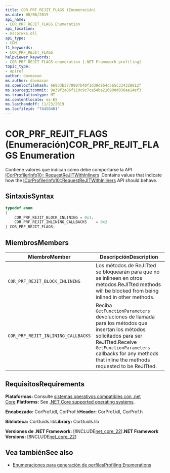 ```yaml
---
title: COR_PRF_REJIT_FLAGS (Enumeración)
ms.date: 08/06/2019
api_name:
- COR_PRF_REJIT_FLAGS Enumeration
api_location:
- mscorwks.dll
api_type:
- COM
f1_keywords:
- COR_PRF_REJIT_FLAGS
helpviewer_keywords:
- COR_PRF_REJIT_FLAGS enumeration [.NET Framework profiling]
topic_type:
- apiref
author: davmason
ms.author: davmason
ms.openlocfilehash: 66933b3778807b40f1d39d8b4c565c334328812f
ms.sourcegitcommit: 9a39f2a06f110c9c7ca54ba216900d038aa14ef3
ms.translationtype: MT
ms.contentlocale: es-ES
ms.lasthandoff: 11/23/2019
ms.locfileid: "74450401"
---
```

# <a name="cor_prf_rejit_flags-enumeration"></a><span data-ttu-id="e75ff-102">COR_PRF_REJIT_FLAGS (Enumeración)</span><span class="sxs-lookup"><span data-stu-id="e75ff-102">COR_PRF_REJIT_FLAGS Enumeration</span></span>
<span data-ttu-id="e75ff-103">Contiene valores que indican cómo debe comportarse la API [ICorProfilerInfo10:: RequestReJITWithInliners](../../../../docs/framework/unmanaged-api/profiling/icorprofilerinfo10-requestrejitwithinliners-method.md) .</span><span class="sxs-lookup"><span data-stu-id="e75ff-103">Contains values that indicate how the [ICorProfilerInfo10::RequestReJITWithInliners](../../../../docs/framework/unmanaged-api/profiling/icorprofilerinfo10-requestrejitwithinliners-method.md) API should behave.</span></span>  
  
## <a name="syntax"></a><span data-ttu-id="e75ff-104">Sintaxis</span><span class="sxs-lookup"><span data-stu-id="e75ff-104">Syntax</span></span>  
  
```cpp  
typedef enum  
{      
    COR_PRF_REJIT_BLOCK_INLINING = 0x1,
    COR_PRF_REJIT_INLINING_CALLBACKS    = 0x2
} COR_PRF_REJIT_FLAGS;  
```  
  
## <a name="members"></a><span data-ttu-id="e75ff-105">Miembros</span><span class="sxs-lookup"><span data-stu-id="e75ff-105">Members</span></span>  
  
|<span data-ttu-id="e75ff-106">Miembro</span><span class="sxs-lookup"><span data-stu-id="e75ff-106">Member</span></span>|<span data-ttu-id="e75ff-107">Descripción</span><span class="sxs-lookup"><span data-stu-id="e75ff-107">Description</span></span>|  
|------------|-----------------|  
|`COR_PRF_REJIT_BLOCK_INLINING`| <span data-ttu-id="e75ff-108">Los métodos de ReJITted se bloquearán para que no se inlineen en otros métodos.</span><span class="sxs-lookup"><span data-stu-id="e75ff-108">ReJITted methods will be blocked from being inlined in other methods.</span></span> |  
|`COR_PRF_REJIT_INLINING_CALLBACKS`| <span data-ttu-id="e75ff-109">Reciba `GetFunctionParameters` devoluciones de llamada para los métodos que insertan los métodos solicitados para ser ReJITted.</span><span class="sxs-lookup"><span data-stu-id="e75ff-109">Receive `GetFunctionParameters` callbacks for any methods that inline the methods requested to be ReJITted.</span></span> |  

## <a name="requirements"></a><span data-ttu-id="e75ff-110">Requisitos</span><span class="sxs-lookup"><span data-stu-id="e75ff-110">Requirements</span></span>  
 <span data-ttu-id="e75ff-111">**Plataformas:** Consulte [sistemas operativos compatibles con .net Core](../../../core/install/dependencies.md?tabs=netcore30&pivots=os-windows).</span><span class="sxs-lookup"><span data-stu-id="e75ff-111">**Platforms:** See [.NET Core supported operating systems](../../../core/install/dependencies.md?tabs=netcore30&pivots=os-windows).</span></span>  
  
 <span data-ttu-id="e75ff-112">**Encabezado:** CorProf.idl, CorProf.h</span><span class="sxs-lookup"><span data-stu-id="e75ff-112">**Header:** CorProf.idl, CorProf.h</span></span>  
  
 <span data-ttu-id="e75ff-113">**Biblioteca:** CorGuids.lib</span><span class="sxs-lookup"><span data-stu-id="e75ff-113">**Library:** CorGuids.lib</span></span>  
  
 <span data-ttu-id="e75ff-114">**Versiones de .NET Framework:** [!INCLUDE[net_core_22](../../../../includes/net-core-22-md.md)]</span><span class="sxs-lookup"><span data-stu-id="e75ff-114">**.NET Framework Versions:** [!INCLUDE[net_core_22](../../../../includes/net-core-22-md.md)]</span></span> 
  
## <a name="see-also"></a><span data-ttu-id="e75ff-115">Vea también</span><span class="sxs-lookup"><span data-stu-id="e75ff-115">See also</span></span>

- [<span data-ttu-id="e75ff-116">Enumeraciones para generación de perfiles</span><span class="sxs-lookup"><span data-stu-id="e75ff-116">Profiling Enumerations</span></span>](../../../../docs/framework/unmanaged-api/profiling/profiling-enumerations.md)
